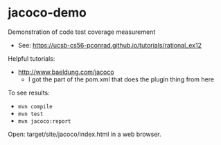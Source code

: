 # jacoco-demo

Demonstration of code test coverage measurement

* See: https://ucsb-cs56-pconrad.github.io/tutorials/rational_ex12

Helpful tutorials:

* http://www.baeldung.com/jacoco
    * I got the part of the pom.xml that does the plugin thing from here


To see results:

* `mvn compile`
* `mvn test`
* `mvn jacoco:report`

Open: target/site/jacoco/index.html in a web browser.



